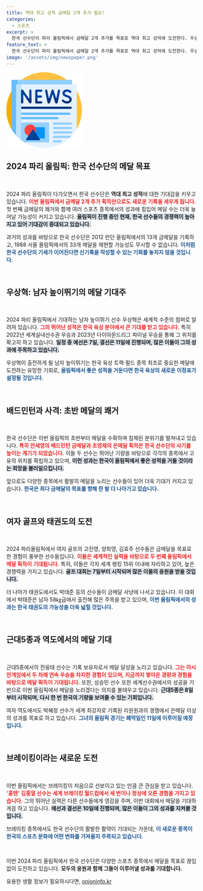 ```yaml
---
title: 역대 최고 성적 금메달 2개 추가 필요!
categories:
  - 스포츠
excerpt: >
  한국 선수단이 파리 올림픽에서 금메달 2개 추가를 목표로 역대 최고 성적에 도전한다. 우상혁 등 메달 기대주들이 출전하며, 기대 이상의 성과를 이어가고 있다. }}><
feature_text: >
  한국 선수단이 파리 올림픽에서 금메달 2개 추가를 목표로 역대 최고 성적에 도전한다. 우상혁 등 메달 기대주들이 출전하며, 기대 이상의 성과를 이어가고 있다. }}><
image: '/assets/img/newspaper.png'
---
```


<p><img src="/assets/img/newspaper.png" alt="kimp 속보" /></p>

<h2 data-ke-size="size26">2024 파리 올림픽: 한국 선수단의 메달 목표</h2>

<p data-ke-size="size16">&nbsp;</p>

<p>2024 파리 올림픽이 다가오면서 한국 선수단은 <strong>역대 최고 성적</strong>에 대한 기대감을 키우고 있습니다. <b><span style="color: #ee2323;">이번 올림픽에서 금메달 2개 추가 획득만으로도 새로운 기록을 세우게 됩니다.</span></b> 첫 번째 금메달의 쾌거와 함께 여러 스포츠 종목에서의 성과에 힘입어 메달 수는 더욱 늘어날 가능성이 커지고 있습니다. <b><span style="background-color: #21538527;">올림픽이 진행 중인 현재, 한국 선수들의 경쟁력이 높아지고 있어 기대감이 증대되고 있습니다.</span></b> </p>

<p>과거의 성과를 바탕으로 한국 선수단은 2012 런던 올림픽에서의 13개 금메달을 기록하고, 1988 서울 올림픽에서의 33개 메달을 재현할 가능성도 무시할 수 없습니다. <b><span style="color: #1a5490;">이처럼 한국 선수단의 기세가 이어진다면 신기록을 작성할 수 있는 기회를 놓치지 않을 것입니다.</span></b></p>

<p data-ke-size="size16">&nbsp;</p>

<h2 data-ke-size="size26">우상혁: 남자 높이뛰기의 메달 기대주</h2>

<p data-ke-size="size16">&nbsp;</p>

<p>2024 파리 올림픽에서 기대하는 남자 높이뛰기 선수 우상혁은 세계적 수준의 점퍼로 알려져 있습니다. <b><span style="color: #ee2323;">그의 뛰어난 성적은 한국 육상 분야에서 큰 기대를 받고 있습니다.</span></b> 특히 2022년 세계실내선수권 우승과 2023년 다이아몬드리그 파이널 우승을 통해 그 위치를 확고히 하고 있습니다. <b><span style="background-color: #21538527;">일정 중 예선은 7일, 결선은 11일에 진행되며, 많은 이들이 그의 성과에 주목하고 있습니다.</span></b></p>

<p>우상혁이 출전하게 될 남자 높이뛰기는 한국 육상 트랙·필드 종목 최초로 중요한 메달에 도전하는 유망한 기회로, <b><span style="color: #1a5490;">올림픽에서 좋은 성적을 거둔다면 한국 육상의 새로운 이정표가 설정될 것입니다.</span></b></p>

<p data-ke-size="size16">&nbsp;</p>

<h2 data-ke-size="size26">배드민턴과 사격: 초반 메달의 쾌거</h2>

<p data-ke-size="size16">&nbsp;</p>

<p>한국 선수단은 이번 올림픽의 초반부터 메달을 수확하며 침체된 분위기를 떨쳐내고 있습니다. <b><span style="color: #ee2323;">특히 안세영의 배드민턴 금메달과 조영재의 은메달 획득은 한국 선수단의 사기를 높이는 계기가 되었습니다.</span></b> 이들 두 선수는 뛰어난 기량을 바탕으로 각각의 종목에서 고유의 위치를 확립하고 있으며, <b><span style="background-color: #21538527;">이런 성과는 한국이 올림픽에서 좋은 성적을 거둘 것이라는 희망을 불러일으킵니다.</span></b></p>

<p>앞으로도 다양한 종목에서 활발히 메달을 노리는 선수들이 있어 더욱 기대가 커지고 있습니다. <b><span style="color: #1a5490;">한국은 최다 금메달의 목표를 향해 한 발 더 나아가고 있습니다.</span></b></p>

<p data-ke-size="size16">&nbsp;</p>

<h2 data-ke-size="size26">여자 골프와 태권도의 도전</h2>

<p data-ke-size="size16">&nbsp;</p>

<p>2024 파리올림픽에서 여자 골프의 고진영, 양희영, 김효주 선수들은 금메달을 목표로 한 경험이 풍부한 선수들입니다. <b><span style="color: #ee2323;">이들은 세계적인 실력을 바탕으로 두 번째 올림픽에서 메달 획득이 기대됩니다.</span></b> 특히, 이들은 각자 세계 랭킹 15위 이내에 자리하고 있어, 높은 경쟁력을 가지고 있습니다. <b><span style="background-color: #21538527;">골프 대회는 7일부터 시작되며 많은 이들의 응원을 받을 것입니다.</span></b></p>

<p>더 나아가 태권도에서도 박태준 등의 선수들이 금메달 사냥에 나서고 있습니다. 이 대회에서 박태준은 남자 58㎏급에서 출전해 많은 주목을 받고 있으며, <b><span style="color: #1a5490;">이번 올림픽에서의 성과는 한국 태권도의 가능성을 더욱 넓힐 것입니다.</span></b></p>

<p data-ke-size="size16">&nbsp;</p>

<h2 data-ke-size="size26">근대5종과 역도에서의 메달 기대</h2>

<p data-ke-size="size16">&nbsp;</p>

<p>근대5종에서의 전웅태 선수는 기록 보유자로서 메달 달성을 노리고 있습니다. <b><span style="color: #ee2323;">그는 아시안게임에서 두 차례 연속 우승을 차지한 경험이 있으며, 지금까지 쌓아온 경량과 경험을 바탕으로 메달 획득이 기대됩니다.</span></b> 또한, 성승민 선수 또한 세계선수권에서의 성공을 기반으로 이번 올림픽에서 메달을 노리겠다는 의지를 불태우고 있습니다. <b><span style="background-color: #21538527;">근대5종은 8일부터 시작되며, 다시 한 번 한국의 기량을 보여줄 수 있는 기회입니다.</span></b></p>

<p>여자 역도에서도 박혜정 선수가 세계 최강자로 기록된 리원원과의 경쟁에서 은메달 이상의 성과를 목표로 하고 있습니다. <b><span style="color: #1a5490;">그녀의 올림픽 경기는 폐막일인 11일에 이루어질 예정입니다.</span></b></p>

<p data-ke-size="size16">&nbsp;</p>

<h2 data-ke-size="size26">브레이킹이라는 새로운 도전</h2>

<p data-ke-size="size16">&nbsp;</p>

<p>이번 올림픽에서는 브레이킹이 처음으로 선보이고 있는 만큼 큰 관심을 받고 있습니다. <b><span style="color: #ee2323;">'홍텐' 김홍열 선수는 세계 브레이킹 월드컵에서 세 번이나 정상에 오른 경험을 가지고 있습니다.</span></b> 그의 뛰어난 실력은 다른 선수들에게 영감을 주며, 이번 대회에서 메달을 기대하게끔 하고 있습니다. <b><span style="background-color: #21538527;">예선과 결선은 10일에 진행되며, 많은 이들이 그의 성과를 지켜볼 것입니다.</span></b></p>

<p>브레이킹 종목에서도 한국 선수단의 활발한 활약이 기대되는 가운데, <b><span style="color: #1a5490;">이 새로운 종목이 한국의 스포츠 문화에 어떤 변화를 가져올지 주목되고 있습니다.</span></b></p>

<p data-ke-size="size16">&nbsp;</p>

<p>이번 2024 파리 올림픽에서 한국 선수단은 다양한 스포츠 종목에서 메달을 목표로 끊임없이 도전하고 있습니다. <b>모두의 응원과 함께 그들이 이루어낼 성과를 기대합니다.</b></p>
유용한 생활 정보가 필요하시다면, <a href="https://onioninfo.kr" rel="dofollow">onioninfo.kr</a>


